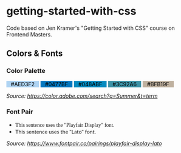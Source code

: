 <link rel="preconnect" href="https://fonts.googleapis.com">
<link rel="preconnect" href="https://fonts.gstatic.com" crossorigin>
<link href="https://fonts.googleapis.com/css2?family=Lato:ital,wght@0,100;0,300;0,400;0,700;0,900;1,100;1,300;1,400;1,700;1,900&family=Playfair+Display:ital,wght@0,400..900;1,400..900&display=swap" rel="stylesheet">

# getting-started-with-css

Code based on Jen Kramer's "Getting Started with CSS" course on Frontend Masters.

## Colors & Fonts

### Color Palette

<span style="background-color: #AED3F2; color: black;">&nbsp;&nbsp;&nbsp;#AED3F2&nbsp;&nbsp;&nbsp;</span>
<span style="background-color: #0477BF; color: black;">&nbsp;&nbsp;&nbsp;#0477BF&nbsp;&nbsp;&nbsp;</span>
<span style="background-color: #048ABF; color: black;">&nbsp;&nbsp;&nbsp;#048ABF&nbsp;&nbsp;&nbsp;</span>
<span style="background-color: #3C92A6; color: black;">&nbsp;&nbsp;&nbsp;#3C92A6&nbsp;&nbsp;&nbsp;</span>
<span style="background-color: #BFB19F; color: black;">&nbsp;&nbsp;&nbsp;#BFB19F&nbsp;&nbsp;&nbsp;</span>

_Source: https://color.adobe.com/search?q=Summer&t=term_

### Font Pair

- <span style="font-family: 'Playfair Display';">This sentence uses the "Playfair Display" font.</span>
- <span style="font-family: 'Lato';">This sentence uses the "Lato" font.</span>

_Source: https://www.fontpair.co/pairings/playfair-display-lato_
